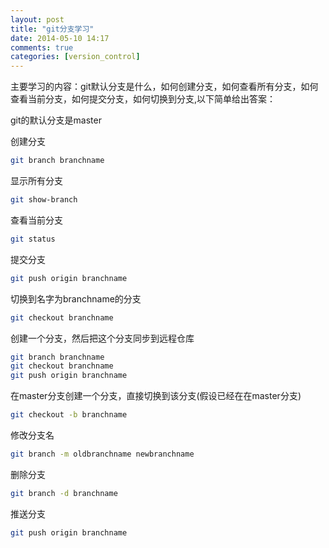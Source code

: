 ```yaml
---
layout: post
title: "git分支学习"
date: 2014-05-10 14:17
comments: true
categories: [version_control]
---
```



主要学习的内容：git默认分支是什么，如何创建分支，如何查看所有分支，如何查看当前分支，如何提交分支，如何切换到分支,以下简单给出答案：
<!-- more -->

git的默认分支是master

创建分支

```bash
git branch branchname 
```

显示所有分支

```bash
git show-branch
```

查看当前分支

```bash
git status
```

提交分支

```bash
git push origin branchname
```

切换到名字为branchname的分支

```bash
git checkout branchname
```


创建一个分支，然后把这个分支同步到远程仓库

```bash
git branch branchname
git checkout branchname
git push origin branchname
```

在master分支创建一个分支，直接切换到该分支(假设已经在在master分支)

```bash
git checkout -b branchname
```

修改分支名

```bash
git branch -m oldbranchname newbranchname
```

删除分支

```bash
git branch -d branchname
```

推送分支

```bash
git push origin branchname
```


